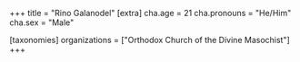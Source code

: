 +++
title = "Rino Galanodel"
[extra]
cha.age = 21
cha.pronouns = "He/Him"
cha.sex = "Male"

[taxonomies]
organizations = ["Orthodox Church of the Divine Masochist"]
+++



